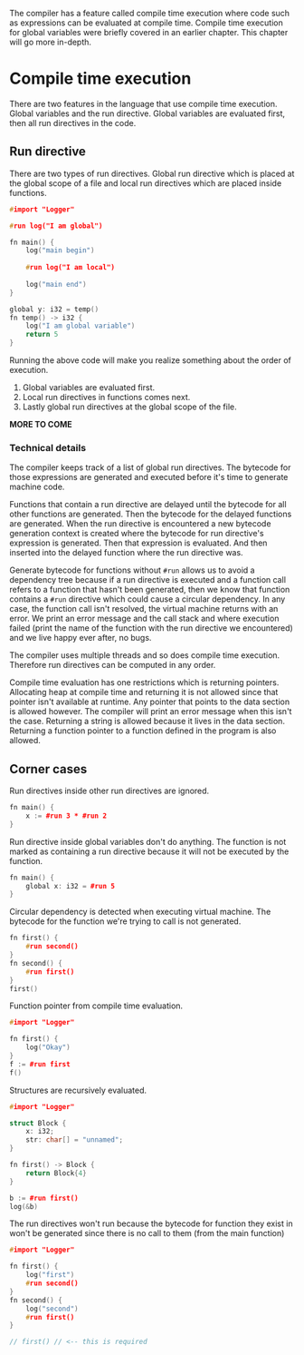 The compiler has a feature called compile time execution where code such as expressions can be evaluated at compile time. Compile time execution for global variables were briefly covered in an earlier chapter. This chapter will go more in-depth.

# Compile time execution
There are two features in the language that use compile time execution. Global variables and the run directive. Global variables are evaluated first, then all run directives in the code.

## Run directive
There are two types of run directives. Global run directive which is placed at the global scope of a file and local run directives which are placed inside functions.

```c++
#import "Logger"

#run log("I am global")

fn main() {
    log("main begin")
    
    #run log("I am local")
    
    log("main end")
}

global y: i32 = temp()
fn temp() -> i32 {
    log("I am global variable")
    return 5
}
```

Running the above code will make you realize something about the order of execution.
1. Global variables are evaluated first.
2. Local run directives in functions comes next.
2. Lastly global run directives at the global scope of the file.

**MORE TO COME**

### Technical details
The compiler keeps track of a list of global run directives. The bytecode for those expressions are generated and executed before it's time to generate machine code.

Functions that contain a run directive are delayed until the bytecode for all other functions are generated. Then the bytecode for the delayed functions are generated. When the run directive is encountered a new bytecode generation context is created where the bytecode for run directive's expression is generated. Then that expression is evaluated. And then inserted into the delayed function where the run directive was.

Generate bytecode for functions without `#run` allows us to avoid a dependency tree because if a run directive is executed and a function call refers to a function that hasn't been generated, then we know that function contains a `#run` directive which could cause a circular dependency. In any case, the function call isn't resolved, the virtual machine returns with an error. We print an error message and the call stack and where execution failed (print the name of the function with the run directive we encountered) and we live happy ever after, no bugs.

The compiler uses multiple threads and so does compile time execution. Therefore run directives can be computed in any order.

Compile time evaluation has one restrictions which is returning pointers. Allocating heap at compile time and returning it is not allowed since that pointer isn't available at runtime. Any pointer that points to the data section is allowed however. The compiler will print an error message when this isn't the case. Returning a string is allowed because it lives in the data section. Returning a function pointer to a function defined in the program is also allowed.

## Corner cases

Run directives inside other run directives are ignored.
```c++
fn main() {
    x := #run 3 * #run 2
}
```

Run directive inside global variables don't do anything. The function is not marked as containing a run directive because it will not be executed by the function.
```c++
fn main() {
    global x: i32 = #run 5
}
```

Circular dependency is detected when executing virtual machine. The bytecode for the function we're trying to call is not generated.
```c++
fn first() {
    #run second()
}
fn second() {
    #run first()
}
first()
```

Function pointer from compile time evaluation.
```c++
#import "Logger"

fn first() {
    log("Okay")
}
f := #run first
f()
```

Structures are recursively evaluated.
```c++
#import "Logger"

struct Block {
    x: i32;
    str: char[] = "unnamed";
}

fn first() -> Block {
    return Block{4}
}

b := #run first()
log(&b)
```

The run directives won't run because the bytecode for function they exist in won't be generated since there is no call to them (from the main function)
```c++
#import "Logger"

fn first() {
    log("first")
    #run second()
}
fn second() {
    log("second")
    #run first()
}

// first() // <-- this is required
```
